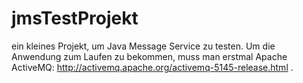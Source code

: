 # jmsTestProjekt
ein kleines Projekt, um Java Message Service zu testen.
Um die Anwendung zum Laufen zu bekommen, muss man erstmal  Apache ActiveMQ: http://activemq.apache.org/activemq-5145-release.html .

